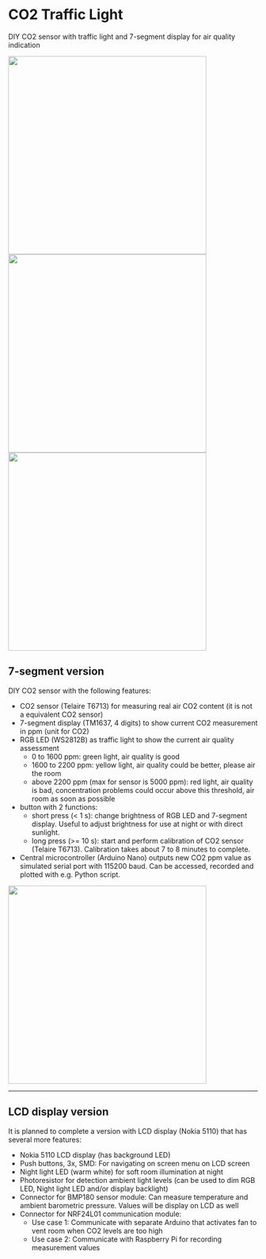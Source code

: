 # CO2 Traffic Light
DIY CO2 sensor with traffic light and 7-segment display for air quality indication

<p float="left">
 <img src="https://github.com/Alasterer/CO2_traffic_light_7_segment/blob/main/CO2_traffic_light_7-segment_version_FRONT.jpg" width="400"/>
 <img src="https://github.com/Alasterer/CO2_traffic_light_7_segment/blob/main/CO2_traffic_light_7-segment_version_BACK.jpg" width="400"/>
 <img src="https://github.com/Alasterer/CO2_traffic_light_7_segment/blob/main/CO2_traffic_light_7-segment_version_INTERNALS.jpg" width="400"/>
</p>

## 7-segment version

DIY CO2 sensor with the following features:
  * CO2 sensor (Telaire T6713) for measuring real air CO2 content (it is not a equivalent CO2 sensor)
  * 7-segment display (TM1637, 4 digits) to show current CO2 measurement in ppm (unit for CO2)
  * RGB LED (WS2812B) as traffic light to show the current air quality assessment
    * 0 to 1600 ppm: green light, air quality is good
    * 1600 to 2200 ppm: yellow light, air quality could be better, please air the room
    * above 2200 ppm (max for sensor is 5000 ppm): red light, air quality is bad, concentration problems could occur above this threshold, air room as soon as possible
  * button with 2 functions:
    * short press (< 1 s): change brightness of RGB LED and 7-segment display. Useful to adjust brightness for use at night or with direct sunlight.
    * long press (>= 10 s): start and perform calibration of CO2 sensor (Telaire T6713). Calibration takes about 7 to 8 minutes to complete.
  * Central microcontroller (Arduino Nano) outputs new CO2 ppm value as simulated serial port with 115200 baud. Can be accessed, recorded and plotted with e.g. Python script.

<img src="https://github.com/Alasterer/CO2_traffic_light_7_segment/blob/main/7-seg_version_V1_block_diagram.png" width="400"/>

---

## LCD display version

It is planned to complete a version with LCD display (Nokia 5110) that has several more features:
  * Nokia 5110 LCD display (has background LED)
  * Push buttons, 3x, SMD: For navigating on screen menu on LCD screen
  * Night light LED (warm white) for soft room illumination at night
  * Photoresistor for detection ambient light levels (can be used to dim RGB LED, Night light LED and/or display backlight)
  * Connector for BMP180 sensor module: Can measure temperature and ambient barometric pressure. Values will be display on LCD as well
  * Connector for NRF24L01 communication module:
    * Use case 1: Communicate with separate Arduino that activates fan to vent room when CO2 levels are too high
    * Use case 2: Communicate with Raspberry Pi for recording measurement values
